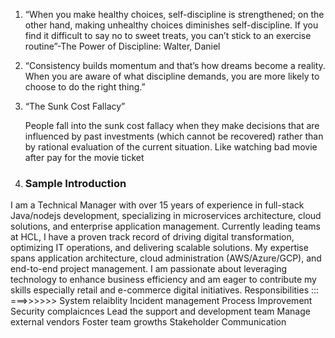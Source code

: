 1. “When you make healthy choices, self-discipline is strengthened; on the other hand, making unhealthy choices diminishes self-discipline. If you find it difficult to say no to sweet treats, you can’t stick to an exercise routine”-The Power of Discipline: Walter, Daniel

2. “Consistency builds momentum and that’s how dreams become a reality. When you are aware of what discipline demands, you are more likely to choose to do the right thing.”

3. “The Sunk Cost Fallacy”

   People fall into the sunk cost fallacy when they make decisions that are influenced by past investments (which cannot be recovered) rather than by rational evaluation of the current situation. Like watching bad movie after pay for the movie ticket

4. ### Sample Introduction

I am a Technical Manager with over 15 years of experience in full-stack Java/nodejs development, specializing in microservices architecture, cloud solutions, and enterprise application management. Currently leading teams at HCL, I have a proven track record of driving digital transformation, optimizing IT operations, and delivering scalable solutions. My expertise spans application architecture, cloud administration (AWS/Azure/GCP), and end-to-end project management. I am passionate about leveraging technology to enhance business efficiency and am eager to contribute my skills especially retail and e-commerce digital initiatives.
Responsibilities ::: ===>>>>>>
System relaiblity
Incident management
Process Improvement
Security complaicnces
Lead the support and development team
Manage external vendors
Foster team growths
Stakeholder Communication

